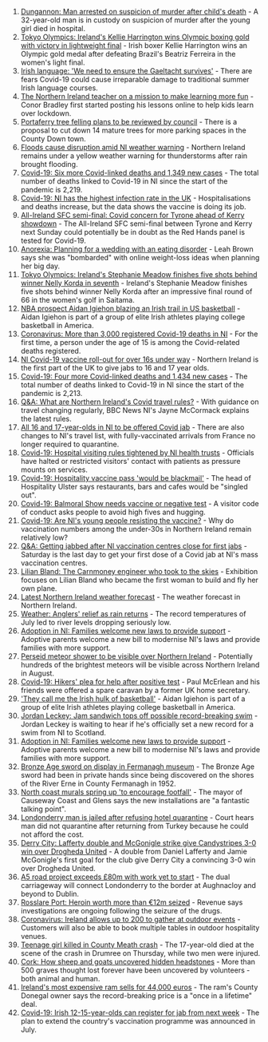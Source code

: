 1. [Dungannon: Man arrested on suspicion of murder after child's death](https://www.bbc.co.uk/news/uk-northern-ireland-58127275) - A 32-year-old man is in custody on suspicion of murder after the young girl died in hospital.
2. [Tokyo Olympics: Ireland's Kellie Harrington wins Olympic boxing gold with victory in lightweight final](https://www.bbc.co.uk/sport/olympics/58130534) - Irish boxer Kellie Harrington wins an Olympic gold medal after defeating Brazil's Beatriz Ferreira in the women's light final.
3. [Irish language: 'We need to ensure the Gaeltacht survives'](https://www.bbc.co.uk/news/world-europe-58121407) - There are fears Covid-19 could cause irreparable damage to traditional summer Irish language courses.
4. [The Northern Ireland teacher on a mission to make learning more fun](https://www.bbc.co.uk/news/uk-northern-ireland-58093960) - Conor Bradley first started posting his lessons online to help kids learn over lockdown.
5. [Portaferry tree felling plans to be reviewed by council](https://www.bbc.co.uk/news/uk-northern-ireland-58086918) - There is a proposal to cut down 14 mature trees for more parking spaces in the County Down town.
6. [Floods cause disruption amid NI weather warning](https://www.bbc.co.uk/news/uk-northern-ireland-58127271) - Northern Ireland remains under a yellow weather warning for thunderstorms after rain brought flooding.
7. [Covid-19: Six more Covid-linked deaths and 1,349 new cases](https://www.bbc.co.uk/news/uk-northern-ireland-58127380) - The total number of deaths linked to Covid-19 in NI since the start of the pandemic is 2,219.
8. [Covid-19: NI has the highest infection rate in the UK](https://www.bbc.co.uk/news/world-europe-58124142) - Hospitalisations and deaths increase, but the data shows the vaccine is doing its job.
9. [All-Ireland SFC semi-final: Covid concern for Tyrone ahead of Kerry showdown](https://www.bbc.co.uk/sport/gaelic-games/58130435) - The All-Ireland SFC semi-final between Tyrone and Kerry next Sunday could potentially be in doubt as the Red Hands panel is tested for Covid-19.
10. [Anorexia: Planning for a wedding with an eating disorder](https://www.bbc.co.uk/news/uk-northern-ireland-57841203) - Leah Brown says she was "bombarded" with online weight-loss ideas when planning her big day.
11. [Tokyo Olympics: Ireland's Stephanie Meadow finishes five shots behind winner Nelly Korda in seventh](https://www.bbc.co.uk/sport/olympics/58126752) - Ireland's Stephanie Meadow finishes five shots behind winner Nelly Korda after an impressive final round of 66 in the women's golf in Saitama.
12. [NBA prospect Aidan Igiehon blazing an Irish trail in US basketball](https://www.bbc.co.uk/news/world-europe-58017675) - Aidan Igiehon is part of a group of elite Irish athletes playing college basketball in America.
13. [Coronavirus: More than 3,000 registered Covid-19 deaths in NI](https://www.bbc.co.uk/news/uk-northern-ireland-58112415) - For the first time, a person under the age of 15 is among the Covid-related deaths registered.
14. [NI Covid-19 vaccine roll-out for over 16s under way](https://www.bbc.co.uk/news/uk-northern-ireland-58105372) - Northern Ireland is the first part of the UK to give jabs to 16 and 17 year olds.
15. [Covid-19: Four more Covid-linked deaths and 1,434 new cases](https://www.bbc.co.uk/news/uk-northern-ireland-58119813) - The total number of deaths linked to Covid-19 in NI since the start of the pandemic is 2,213.
16. [Q&A: What are Northern Ireland's Covid travel rules?](https://www.bbc.co.uk/news/uk-northern-ireland-56833342) - With guidance on travel changing regularly, BBC News NI's Jayne McCormack explains the latest rules.
17. [All 16 and 17-year-olds in NI to be offered Covid jab](https://www.bbc.co.uk/news/uk-northern-ireland-58090121) - There are also changes to NI's travel list, with fully-vaccinated arrivals from France no longer required to quarantine.
18. [Covid-19: Hospital visiting rules tightened by NI health trusts](https://www.bbc.co.uk/news/uk-northern-ireland-58088267) - Officials have halted or restricted visitors' contact with patients as pressure mounts on services.
19. [Covid-19: Hospitality vaccine pass 'would be blackmail'](https://www.bbc.co.uk/news/uk-northern-ireland-58084640) - The head of Hospitality Ulster says restaurants, bars and cafes would be "singled out".
20. [Covid-19: Balmoral Show needs vaccine or negative test](https://www.bbc.co.uk/news/uk-northern-ireland-58088145) - A visitor code of conduct asks people to avoid high fives and hugging.
21. [Covid-19: Are NI's young people resisting the vaccine?](https://www.bbc.co.uk/news/uk-northern-ireland-57975927) - Why do vaccination numbers among the under-30s in Northern Ireland remain relatively low?
22. [Q&A: Getting jabbed after NI vaccination centres close for first jabs](https://www.bbc.co.uk/news/uk-northern-ireland-politics-57986801) - Saturday is the last day to get your first dose of a Covid jab at NI's mass vaccination centres.
23. [Lilian Bland: The Carnmoney engineer who took to the skies](https://www.bbc.co.uk/news/uk-northern-ireland-58060274) - Exhibition focuses on Lilian Bland who became the first woman to build and fly her own plane.
24. [Latest Northern Ireland weather forecast](https://www.bbc.co.uk/news/uk-northern-ireland-26018439) - The weather forecast in Northern Ireland.
25. [Weather: Anglers' relief as rain returns](https://www.bbc.co.uk/news/uk-northern-ireland-58115345) - The record temperatures of July led to river levels dropping seriously low.
26. [Adoption in NI: Families welcome new laws to provide support](https://www.bbc.co.uk/news/uk-northern-ireland-politics-56324095) - Adoptive parents welcome a new bill to modernise NI's laws and provide families with more support.
27. [Perseid meteor shower to be visible over Northern Ireland](https://www.bbc.co.uk/news/uk-northern-ireland-58090973) - Potentially hundreds of the brightest meteors will be visible across Northern Ireland in August.
28. [Covid-19: Hikers' plea for help after positive test](https://www.bbc.co.uk/news/uk-northern-ireland-58075183) - Paul McErlean and his friends were offered a spare caravan by a former UK home secretary.
29. ['They call me the Irish hulk of basketball'](https://www.bbc.co.uk/news/world-europe-58017676) - Aidan Igiehon is part of a group of elite Irish athletes playing college basketball in America.
30. [Jordan Leckey: Jam sandwich tops off possible record-breaking swim](https://www.bbc.co.uk/news/uk-northern-ireland-58121247) - Jordan Leckey is waiting to hear if he's officially set a new record for a swim from NI to Scotland.
31. [Adoption in NI: Families welcome new laws to provide support](https://www.bbc.co.uk/news/uk-northern-ireland-58117985) - Adoptive parents welcome a new bill to modernise NI's laws and provide families with more support.
32. [Bronze Age sword on display in Fermanagh museum](https://www.bbc.co.uk/news/uk-northern-ireland-58093268) - The Bronze Age sword had been in private hands since being discovered on the shores of the River Erne in County Fermanagh in 1952.
33. [North coast murals spring up 'to encourage footfall'](https://www.bbc.co.uk/news/uk-northern-ireland-58112419) - The mayor of Causeway Coast and Glens says the new installations are "a fantastic talking point".
34. [Londonderry man is jailed after refusing hotel quarantine](https://www.bbc.co.uk/news/uk-northern-ireland-foyle-west-58119663) - Court hears man did not quarantine after returning from Turkey because he could not afford the cost.
35. [Derry City: Lafferty double and McGonigle strike give Candystripes 3-0 win over Drogheda United](https://www.bbc.co.uk/sport/football/58123999) - A double from Daniel Lafferty and Jamie McGonigle's first goal for the club give Derry City a convincing 3-0 win over Drogheda United.
36. [A5 road project exceeds £80m with work yet to start](https://www.bbc.co.uk/news/uk-northern-ireland-58090116) - The dual carriageway will connect Londonderry to the border at Aughnacloy and beyond to Dublin.
37. [Rosslare Port: Heroin worth more than €12m seized](https://www.bbc.co.uk/news/world-europe-58113729) - Revenue says investigations are ongoing following the seizure of the drugs.
38. [Coronavirus: Ireland allows up to 200 to gather at outdoor events](https://www.bbc.co.uk/news/world-europe-58116692) - Customers will also be able to book multiple tables in outdoor hospitality venues.
39. [Teenage girl killed in County Meath crash](https://www.bbc.co.uk/news/world-europe-58112411) - The 17-year-old died at the scene of the crash in Drumree on Thursday, while two men were injured.
40. [Cork: How sheep and goats uncovered hidden headstones](https://www.bbc.co.uk/news/world-europe-58026027) - More than 500 graves thought lost forever have been uncovered by volunteers - both animal and human.
41. [Ireland's most expensive ram sells for 44,000 euros](https://www.bbc.co.uk/news/uk-northern-ireland-foyle-west-58098328) - The ram's County Donegal owner says the record-breaking price is a "once in a lifetime" deal.
42. [Covid-19: Irish 12-15-year-olds can register for jab from next week](https://www.bbc.co.uk/news/world-europe-58102051) - The plan to extend the country's vaccination programme was announced in July.
